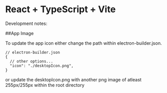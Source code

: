 # React + TypeScript + Vite

Development notes:

##App Image

To update the app icon either change the path within electron-builder.json.

```
// electron-builder.json
{
  // other options...
  "icon": "./desktopIcon.png",
}
```

or update the desktopIcon.png with another png image of atleast 255px/255px within the root directory

